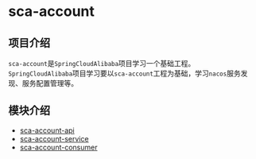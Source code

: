 # sca-account

## 项目介绍
`sca-account`是`SpringCloudAlibaba`项目学习一个基础工程。
`SpringCloudAlibaba`项目学习要以`sca-account`工程为基础，学习`nacos`服务发现、服务配置管理等。

## 模块介绍
- [sca-account-api](./sca-account-api/README.md)
- [sca-account-service](./sca-account-service/README.md)
- [sca-account-consumer](./sca-account-consumer/README.md)




